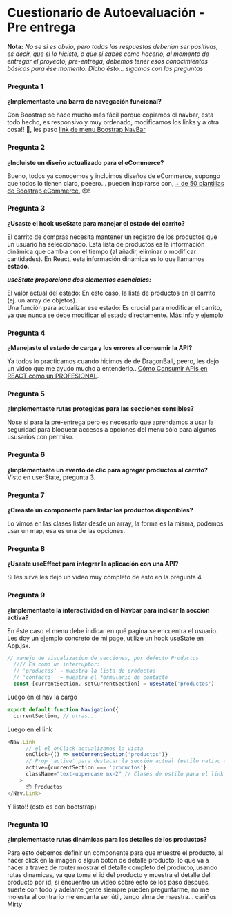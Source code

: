 # Cuestionario de Autoevaluación - Pre entrega

**Nota:**   *No se si es obvio, pero todas las respuestas deberían ser positivas, es decir, que si lo hiciste, o que si sabes como hacerlo, al momento de entregar el proyecto, pre-entrega, debemos tener esos conocimientos básicos para ése momento. Dicho ésto... sigamos con las preguntas*

### Pregunta 1

**¿Implementaste una barra de navegación funcional?**

Con Boostrap se hace mucho más fácil porque copiamos el navbar, esta todo hecho, es responsivo y muy ordenado, modificamos los links y a otra cosa!! 🤣, les paso [link de menu Boostrap NavBar](https://react-bootstrap.netlify.app/docs/components/navbar/)

### Pregunta 2

**¿Incluiste un diseño actualizado para el eCommerce?**

Bueno, todos ya conocemos y incluimos diseños de eCommerce, supongo que todos lo tienen claro, peeero...
pueden inspirarse con, [+ de 50 plantillas de Boostrap eCommerce.](https://colorlib.com/wp/free-bootstrap-ecommerce-website-templates/) 😍!

### Pregunta 3

**¿Usaste el hook useState para manejar el estado del carrito?**

El carrito de compras necesita mantener un registro de los productos que un usuario ha seleccionado. Esta lista de productos es la información dinámica que cambia con el tiempo (al añadir, eliminar o modificar cantidades). En React, esta información dinámica es lo que llamamos **estado**.

***useState proporciona dos elementos esenciales:***

El valor actual del estado: En este caso, la lista de productos en el carrito (ej. un array de objetos).  
Una función para actualizar ese estado: Es crucial para modificar el carrito, ya que nunca se debe modificar el estado directamente. [Más info y ejemplo](../Informacion/useState-Carrito-Compras.md)

### Pregunta 4

**¿Manejaste el estado de carga y los errores al consumir la API?**

Ya todos lo practicamos cuando hicimos de de DragonBall, peero, les dejo un video que me ayudo mucho a entenderlo.. [Cómo Consumir APIs en REACT como un PROFESIONAL](https://www.youtube.com/watch?v=6u1RHUoXIPI).

### Pregunta 5

**¿Implementaste rutas protegidas para las secciones sensibles?**

 Nose si para la pre-entrega pero es necesario que aprendamos a usar la seguridad para bloquear accesos a opciones del menu sòlo para algunos ususarios con permiso.

### Pregunta 6

**¿Implementaste un evento de clic para agregar productos al carrito?**  
Visto en userState, pregunta 3.  

### Pregunta 7

**¿Creaste un componente para listar los productos disponibles?**

Lo vimos en las clases listar desde un array, la forma es la misma, podemos usar un map, esa es una de las opciones.

### Pregunta 8

**¿Usaste useEffect para integrar la aplicación con una API?**

Si les sirve les dejo un video muy completo de esto en la pregunta 4


### Pregunta 9

**¿Implementaste la interactividad en el Navbar para indicar la sección activa?**

En éste caso el menu debe indicar en qué pagina se encuentra el usuario.
Les doy un ejemplo concreto de mi page, utilize un hook useState en App.jsx.
```Javascript
// manejo de visualizacion de secciones, por defecto Productos
  //// Es como un interruptor:
  // 'productos' → muestra la lista de productos
  // 'contacto'  → muestra el formulario de contacto
  const [currentSection, setCurrentSection] = useState('productos')

```
Luego en el nav la cargo

```Javascript
export default function Navigation({ 
  currentSection, // otras...
```

Luego en el link
```Javascript
<Nav.Link
      // el el onClick actualizamos la vista
      onClick={() => setCurrentSection('productos')}
      // Prop 'active' para destacar la sección actual (estilo nativo de Nav.Link)
      active={currentSection === 'productos'}
      className="text-uppercase mx-2" // Clases de estilo para el link
    >
      📦 Productos
</Nav.Link>
```

Y listo!! (esto es con bootstrap)


### Pregunta 10

**¿Implementaste rutas dinámicas para los detalles de los productos?**

Para esto debemos definir un componente para que muestre el producto, al hacer click en la imagen o algun boton de detalle producto, lo que va a hacer a travez de router mostrar el detalle completo del producto, usando rutas dinamicas, ya que toma el id del producto y muestra el detalle del producto por id, si encuentro un video sobre esto se los paso despues, suerte con todo y adelante gente siempre pueden preguntarme, no me molesta al contrario me encanta ser útil, tengo alma de maestra... cariños Mirty

